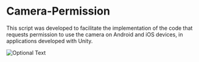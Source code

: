 # Camera-Permission

This script was developed to facilitate the implementation of the code that requests permission to use the camera on Android and iOS devices, in applications developed with Unity.

![Optional Text](../master/Inspector.png)
